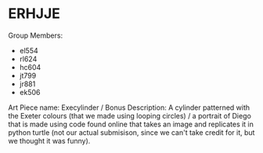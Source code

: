 # ERHJJE

Group Members:
- el554
- rl624
- hc604
- jt799
- jr881
- ek506

Art Piece name: Execylinder / Bonus
Description: A cylinder patterned with the Exeter colours (that we made using looping circles) / a portrait of Diego that is made using code found online that takes an image and replicates it in python turtle (not our actual submisison, since we can't take credit for it, but we thought it was funny).